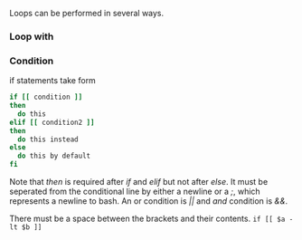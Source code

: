 Loops can be performed in several ways.

### Loop with 


### Condition

if statements take form
```bash
if [[ condition ]]
then
  do this
elif [[ condition2 ]]
then 
  do this instead
else
  do this by default
fi
```
Note that *then* is required after *if* and *elif* but not after *else*.
It must be seperated from the conditional line by either a newline or a *;*, which represents a newline to bash.
An or condition is *||* and *and* condition is *&&*.

There must be a space between the brackets and their contents.
`if [[ $a -lt $b ]]`
